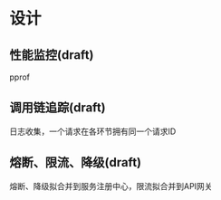 # 设计

## 性能监控(draft)

pprof

## 调用链追踪(draft)

日志收集，一个请求在各环节拥有同一个请求ID

## 熔断、限流、降级(draft)

熔断、降级拟合并到服务注册中心，限流拟合并到API网关
